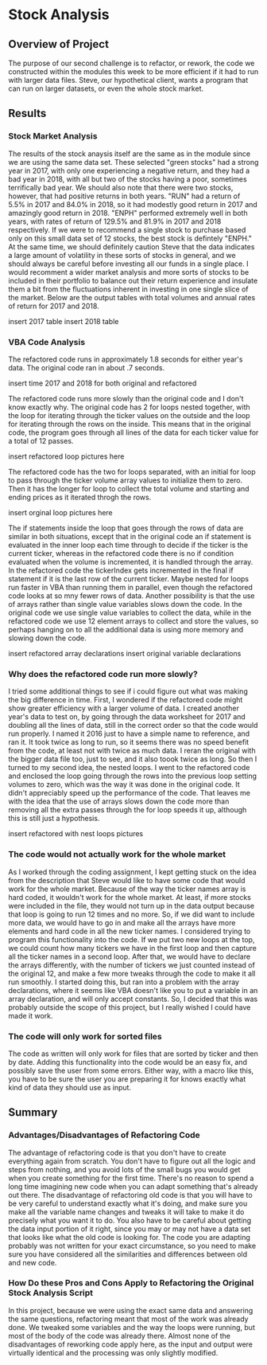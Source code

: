 # Stock Analysis

## Overview of Project

The purpose of our second challenge is to refactor, or rework, the code we constructed within the modules this week to be more efficient if it had to run with larger data files. Steve, our hypothetical client, wants a program that can run on larger datasets, or even the whole stock market. 

## Results

### Stock Market Analysis

The results of the stock anaysis itself are the same as in the module since we are using the same data set.  These selected "green stocks" had a strong year in 2017, with only one experiencing a negative return, and they had a bad year in 2018, with all but two of the stocks having a poor, sometimes terrifically bad year.   We should also note that there were two stocks, however, that had positive returns in both years.  "RUN" had a return of 5.5% in 2017 and 84.0% in 2018, so it had modestly good return in 2017 and amazingly good return in 2018.  "ENPH" performed extremely well in both years, with rates of return of 129.5% and 81.9% in 2017 and 2018 respectively.  If we were to recommend a single stock to purchase based only on this small data set of 12 stocks, the best stock is defintely "ENPH." At the same time, we should definitely caution Steve that the data indicates a large amount of volatility in these sorts of stocks in general, and we should always be careful before investing all our funds in a single place.  I would recomment a wider market analysis and more sorts of stocks to be included in their portfolio to balance out their return experience and insulate them a bit from the fluctuations inherent in investing in one single slice of the market. Below are the output tables with total volumes and annual rates of return for 2017 and 2018.

insert 2017 table
insert 2018 table

### VBA Code Analysis

The refactored code runs in approximately 1.8 seconds for either year's data. The original code ran in about .7 seconds.

insert time 2017 and 2018 for both original and refactored

The refactored code runs more slowly than the original code and I don't know exactly why.  The original code has 2 for loops nested together, with the loop for iterating through the ticker values on the outside and the loop for iterating through the rows on the inside.  This means that in the original code, the program goes through all lines of the data for each ticker value for a total of 12 passes.  

insert refactored loop pictures here

The refactored code has the two for loops separated, with an initial for loop to pass through the ticker volume array values to initialize them to zero. Then it has the longer for loop to collect the total volume and starting and ending prices as it iterated throgh the rows.  

insert orginal loop pictures here

The if statements inside the loop that goes through the rows of data are similar in both situations, except that in the original code an if statement is evaluated in the inner loop each time through to decide if the ticker is the current ticker, whereas in the refactored code there is no if condition evaluated when the volume is incremented, it is handled through the array.  In the refactored code the  tickerIndex gets incremented in the final if statement if it is the last row of the current ticker. Maybe nested for loops run faster in VBA than running them in parallel, even though the refactored code looks at so mny fewer rows of data. Another possibility is that the use of arrays rather than single value variables slows down the code. In the original code we use single value variables to collect the data, while in the refactored code we use 12 element arrays to collect and store the values, so perhaps hanging on to all the additional data is using more memory and slowing down the code. 

insert refactored array declarations
insert original variable declarations

### Why does the refactored code run more slowly?

I tried some additional things to see if i could figure out what was making the big difference in time.  First, I wondered if the refactored code might show greater efficiency with a larger volume of data. I created another year's data to test on, by going through the data worksheet for 2017 and doubling all the lines of data, still in the correct order so that the code would run properly.  I named it 2016 just to have a simple name to reference, and ran it.  It took twice as long to run, so it seems there was no speed benefit from the code, at least not with twice as much data. I reran the original with the bigger data file too, just to see, and it also toook twice as long. So then I turned to my second idea, the nested loops. I went to the refactored code and enclosed the loop going through the rows into the previous loop setting volumes to zero, which was the way it was done in the original code.  It didn't appreciably speed up the performance of the code.  That leaves me with the idea that the use of arrays slows down the code more than removing all the extra passes through the for loop speeds it up, although this is still just a hypothesis.

insert refactored with nest loops pictures

### The code would not actually work for the whole market

As I worked through the coding assignment, I kept getting stuck on the idea from the description that Steve would like to have some code that would work for the whole market.  Because of the way the ticker names array is hard coded, it wouldn't work for the whole market. At least, if more stocks were included in the file, they would not turn up in the data output because that loop is going to run 12 times and no more.  So, if we did want to include more data, we would have to go in and make all the arrays have more elements and hard code in all the new ticker names.  I considered trying to program this functionality into the code. If we put two new loops at the top, we could count how many tickers we have in the first loop and then capture all the ticker names in a second loop. After that, we would have to declare the arrays differently, with the number of tickers we just counted instead of the original 12, and make a few more tweaks through the code to make it all run smoothly.  I started doing this, but ran into a problem with the array declarations, where it seems like VBA doesn't like you to put a variable in an array declaration, and will only accept constants. So, I decided that this was probably outside the scope of this project, but I really wished I could have made it work. 

### The code will only work for sorted files

The code as written will only work for files that are sorted by ticker and then by date. Adding this functionality into the code would be an easy fix, and possibly save the user from some errors.  Either way, with a macro like this, you have to be sure the user you are preparing it for knows exactly what kind of data they should use as input.


## Summary

### Advantages/Disadvantages of Refactoring Code

The advantage of refactoring code is that you don't have to create everything again from scratch. You don't have to figure out all the logic and steps from nothing, and you avoid lots of the small bugs you would get when you create something for the first time.  There's no reason to spend a long time imagining new code when you can adapt something that's already out there. The disadvantage of refactoring old code is that you will have to be very careful to understand exactly what it's doing, and make sure you make all the variable name changes and tweaks it will take to make it do precisely what you want it to do. You also have to be careful about getting the data input portion of it right, since you may or may not have a data set that looks like what the old code is looking for.  The code you are adapting probably was not written for your exact circumstance, so you need to make sure you have considered all the similarities and differences between old and new code.

### How Do these Pros and Cons Apply to Refactoring the Original Stock Analysis Script

In this project, because we were using the exact same data and answering the same questions, refactoring meant that most of the work was already done.  We tweaked some variables and the way the loops were running, but most of the body of the code was already there.  Almost none of the disadvantages of reworking code apply here, as the input and output were virtually identical and the processing was only slightly modified.
